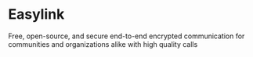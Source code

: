 # Easylink
Free, open-source, and secure end-to-end encrypted communication for communities and organizations alike with high quality calls
